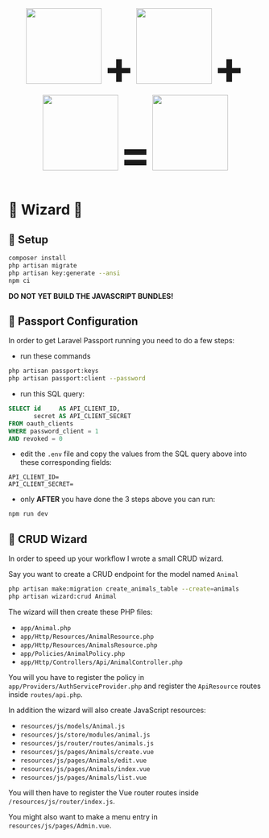 <div align="center">
    <img width="150" height="150" src="resources/images/laravel.svg">
    <strong style="font-size: 90px">+</strong>
    <img width="150" height="150" src="resources/images/vuejs.svg">
    <strong style="font-size: 90px">+</strong>
    <img width="150" height="150" src="resources/images/elementui.svg">
    <strong style="font-size: 90px">=</strong>
    <img width="150" height="150" src="resources/images/logo.svg">
</div>

# :tophat: Wizard :rabbit:

## :construction_worker: Setup

```bash
composer install
php artisan migrate
php artisan key:generate --ansi
npm ci
```

**DO NOT YET BUILD THE JAVASCRIPT BUNDLES!**

## :passport_control: Passport Configuration

In order to get Laravel Passport running you need to do a few steps:

- run these commands
```bash
php artisan passport:keys
php artisan passport:client --password
```

- run this SQL query:
```sql
SELECT id     AS API_CLIENT_ID,
       secret AS API_CLIENT_SECRET
FROM oauth_clients
WHERE password_client = 1
AND revoked = 0
```

- edit the `.env` file and copy the values from the SQL query above into these corresponding fields:
```dotenv
API_CLIENT_ID=
API_CLIENT_SECRET=
```

- only **AFTER** you have done the 3 steps above you can run:
```bash
npm run dev
```

## :crystal_ball: CRUD Wizard

In order to speed up your workflow I wrote a small CRUD wizard.

Say you want to create a CRUD endpoint for the model named `Animal`

```bash
php artisan make:migration create_animals_table --create=animals
php artisan wizard:crud Animal
```

The wizard will then create these PHP files:

- `app/Animal.php`
- `app/Http/Resources/AnimalResource.php`
- `app/Http/Resources/AnimalsResource.php`
- `app/Policies/AnimalPolicy.php`
- `app/Http/Controllers/Api/AnimalController.php`

You will you have to register the policy in `app/Providers/AuthServiceProvider.php` and register
the `ApiResource` routes inside `routes/api.php`.

In addition the wizard will also create JavaScript resources:

 - `resources/js/models/Animal.js`
 - `resources/js/store/modules/animal.js`
 - `resources/js/router/routes/animals.js`
 - `resources/js/pages/Animals/create.vue`
 - `resources/js/pages/Animals/edit.vue`
 - `resources/js/pages/Animals/index.vue`
 - `resources/js/pages/Animals/list.vue`

You will then have to register the Vue router routes inside `/resources/js/router/index.js`.

You might also want to make a menu entry in `resources/js/pages/Admin.vue`.
